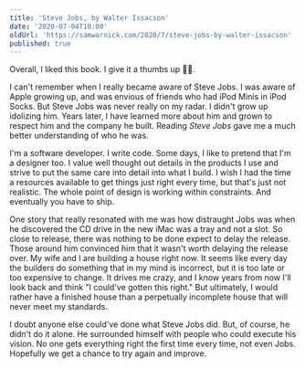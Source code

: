 ```yaml
---
title: 'Steve Jobs, by Walter Issacson'
date: '2020-07-04T10:00'
oldUrl: 'https://samwarnick.com/2020/7/steve-jobs-by-walter-issacson'
published: true
---
```


Overall, I liked this book. I give it a thumbs up 👍🏻.

I can't remember when I really became aware of Steve Jobs. I was aware of Apple growing up, and was envious of friends who had iPod Minis in iPod Socks. But Steve Jobs was never really on my radar. I didn't grow up idolizing him. Years later, I have learned more about him and grown to respect him and the company he built. Reading _Steve Jobs_ gave me a much better understanding of who he was.

I'm a software developer. I write code. Some days, I like to pretend that I'm a designer too. I value well thought out details in the products I use and strive to put the same care into detail into what I build. I wish I had the time a resources available to get things just right every time, but that's just not realistic. The whole point of design is working within constraints. And eventually you have to ship.

One story that really resonated with me was how distraught Jobs was when he discovered the CD drive in the new iMac was a tray and not a slot. So close to release, there was nothing to be done expect to delay the release. Those around him convinced him that it wasn't worth delaying the release over. My wife and I are building a house right now. It seems like every day the builders do something that in my mind is incorrect, but it is too late or too expensive to change. It drives me crazy, and I know years from now I'll look back and think "I could've gotten this right." But ultimately, I would rather have a finished house than a perpetually incomplete house that will never meet my standards.

I doubt anyone else could've done what Steve Jobs did. But, of course, he didn't do it alone. He surrounded himself with people who could execute his vision. No one gets everything right the first time every time, not even Jobs. Hopefully we get a chance to try again and improve.
